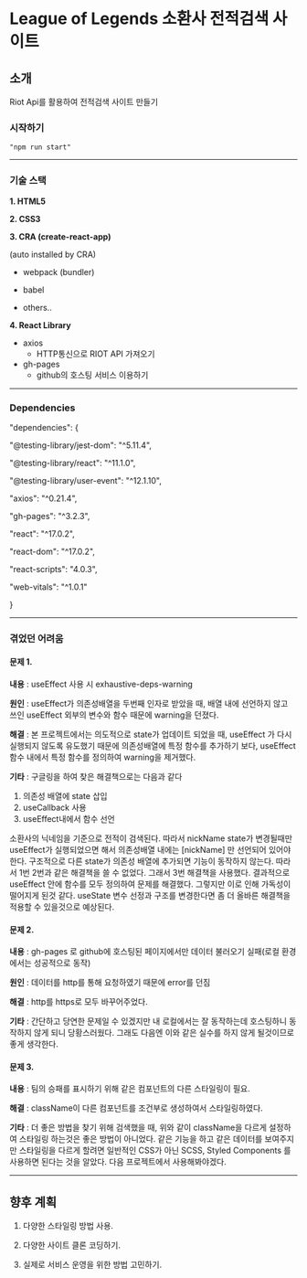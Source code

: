 # League of Legends 소환사 전적검색 사이트

## 소개

Riot Api를 활용하여 전적검색 사이트 만들기

### 시작하기
```
"npm run start"
```
  
---

### 기술 스택

**1. HTML5**

**2. CSS3**

**3. CRA (create-react-app)**

(auto installed by CRA)
- webpack (bundler)
- babel

- others..

**4. React Library**
- axios
	- HTTP통신으로 RIOT API 가져오기
- gh-pages 
	- github의 호스팅 서비스 이용하기
  
---

### Dependencies
"dependencies": {

"@testing-library/jest-dom": "^5.11.4",

"@testing-library/react": "^11.1.0",

"@testing-library/user-event": "^12.1.10",

"axios": "^0.21.4",

"gh-pages": "^3.2.3",

"react": "^17.0.2",

"react-dom": "^17.0.2",

"react-scripts": "4.0.3",

"web-vitals": "^1.0.1"

}

---

### 겪었던 어려움

#### 문제 1.

**내용** : useEffect 사용 시 exhaustive-deps-warning

**원인** : useEffect가 의존성배열을 두번째 인자로 받았을 때, 배열 내에 선언하지 않고 쓰인 useEffect 외부의 변수와 함수 때문에 warning을 던졌다. 

**해결** : 본 프로젝트에서는 의도적으로 state가 업데이트 되었을 때, useEffect 가 다시 실행되지 않도록 유도했기 때문에 의존성배열에 특정 함수를 추가하기 보다, useEffect 함수 내에서 특정 함수를 정의하여 warning을 제거했다.

**기타** : 
구글링을 하여 찾은 해결책으로는 다음과 같다
1. 의존성 배열에 state 삽입
2. useCallback 사용
3. useEffect내에서 함수 선언

소환사의 닉네임을 기준으로 전적이 검색된다. 따라서 nickName state가 변경될때만 useEffect가 실행되었으면 해서 의존성배열 내에는 [nickName] 만 선언되어 있어야 한다. 구조적으로 다른 state가 의존성 배열에 추가되면 기능이 동작하지 않는다. 따라서 1번 2번과 같은 해결책을 쓸 수 없었다. 그래서 3번 해결책을 사용했다. 결과적으로 useEffect 안에 함수를 모두 정의하여 문제를 해결했다. 그렇지만 이로 인해 가독성이 떨어지게 된것 같다. useState 변수 선정과 구조를 변경한다면 좀 더 올바른 해결책을 적용할 수 있을것으로 예상된다.

#### 문제 2.

**내용** : gh-pages 로 github에 호스팅된 페이지에서만 데이터 불러오기 실패(로컬 환경에서는 성공적으로 동작)

**원인** : 데이터를 http를 통해 요청하였기 때문에 error를 던짐

**해결** : http를 https로 모두 바꾸어주었다.

**기타** : 간단하고 당연한 문제일 수 있겠지만 내 로컬에서는 잘 동작하는데 호스팅하니 동작하지 않게 되니 당황스러웠다. 그래도 다음엔 이와 같은 실수를 하지 않게 될것이므로 좋게 생각한다.


#### 문제 3.

**내용** : 팀의 승패를 표시하기 위해 같은 컴포넌트의 다른 스타일링이 필요.

**해결** : className이 다른 컴포넌트를 조건부로 생성하여서 스타일링하였다. 

**기타** : 더 좋은 방법을 찾기 위해 검색했을 때, 위와 같이 className을 다르게 설정하여 스타일링 하는것은 좋은 방법이 아니었다. 같은 기능을 하고 같은 데이터를 보여주지만 스타일링을 다르게 할려면 일반적인 CSS가 아닌 SCSS, Styled Components 를 사용하면 된다는 것을 알았다. 다음 프로젝트에서 사용해봐야겠다.

---

## 향후 계획

1.  다양한 스타일링 방법 사용.

2. 다양한 사이트 클론 코딩하기.

3. 실제로 서비스 운영을 위한 방법 고민하기.